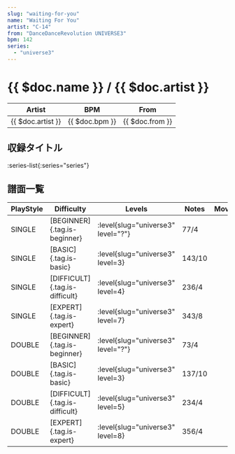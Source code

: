 ```yaml
---
slug: "waiting-for-you"
name: "Waiting For You"
artist: "C-14"
from: "DanceDanceRevolution UNIVERSE3"
bpm: 142
series:
  - "universe3"
---
```


# {{ $doc.name }} / {{ $doc.artist }}

|Artist|BPM|From|
|------|---|----|
|{{ $doc.artist }}|{{ $doc.bpm }}|{{ $doc.from }}|

## 収録タイトル

:series-list{:series="series"}

## 譜面一覧

|PlayStyle|Difficulty|Levels|Notes|Movie|
|---------|----------|------|-----|-----|
|SINGLE|[BEGINNER]{.tag.is-beginner}|<div class="field is-grouped is-grouped-multiline"> :level{slug="universe3" level="?"}</div>|77/4||
|SINGLE|[BASIC]{.tag.is-basic}|<div class="field is-grouped is-grouped-multiline"> :level{slug="universe3" level=3}</div>|143/10||
|SINGLE|[DIFFICULT]{.tag.is-difficult}|<div class="field is-grouped is-grouped-multiline"> :level{slug="universe3" level=4}</div>|236/4||
|SINGLE|[EXPERT]{.tag.is-expert}|<div class="field is-grouped is-grouped-multiline"> :level{slug="universe3" level=7}</div>|343/8||
|DOUBLE|[BEGINNER]{.tag.is-beginner}|<div class="field is-grouped is-grouped-multiline"> :level{slug="universe3" level="?"}</div>|73/4||
|DOUBLE|[BASIC]{.tag.is-basic}|<div class="field is-grouped is-grouped-multiline"> :level{slug="universe3" level=3}</div>|137/10||
|DOUBLE|[DIFFICULT]{.tag.is-difficult}|<div class="field is-grouped is-grouped-multiline"> :level{slug="universe3" level=5}</div>|234/4||
|DOUBLE|[EXPERT]{.tag.is-expert}|<div class="field is-grouped is-grouped-multiline"> :level{slug="universe3" level=8}</div>|356/4||
